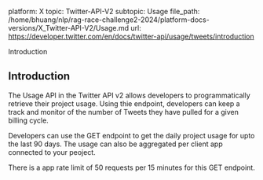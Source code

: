 platform: X
topic: Twitter-API-V2
subtopic: Usage
file_path: /home/bhuang/nlp/rag-race-challenge2-2024/platform-docs-versions/X_Twitter-API-V2/Usage.md
url: https://developer.twitter.com/en/docs/twitter-api/usage/tweets/introduction

Introduction

## Introduction

The Usage API in the Twitter API v2 allows developers to programmatically retrieve their project usage. Using thie endpoint, developers can keep a track and monitor of the number of Tweets they have pulled for a given billing cycle.

Developers can use the GET endpoint to get the daily project usage for upto the last 90 days. The usage can also be aggregated per client app connected to your peoject.

There is a app rate limit of 50 requests per 15 minutes for this GET endpoint.